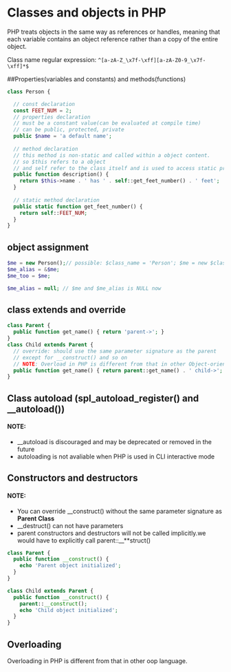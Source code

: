 # Classes and objects in PHP
PHP treats objects in the same way as references or handles, meaning that each variable contains an object reference rather than a copy of the entire object.

Class name regular expression: `^[a-zA-Z_\x7f-\xff][a-zA-Z0-9_\x7f-\xff]*$`

##Properties(variables and constants) and methods(functions)

```php
class Person {

  // const declaration
  const FEET_NUM = 2;
  // properties declaration
  // must be a constant value(can be evaluated at compile time)
  // can be public, protected, private
  public $name = 'a default name';
  
  // method declaration
  // this method is non-static and called within a object content.
  // so $this refers to a object
  // and self refer to the class itself and is used to access static properties or methods
  public function description() {
    return $this->name . ' has ' . self::get_feet_number() . ' feet';
  }
  
  // static method declaration
  public static function get_feet_number() {
    return self::FEET_NUM;
  }
}
```
## object assignment

```php
$me = new Person();// possible: $class_name = 'Person'; $me = new $class_name();
$me_alias = &$me;
$me_too = $me;

$me_alias = null; // $me and $me_alias is NULL now
```
## class extends and override

```php
class Parent {
  public function get_name() { return 'parent->'; }
}
class Child extends Parent {
  // override: should use the same parameter signature as the parent
  // except for __construct() and so on
  // NOTE: Overload in PHP is different from that in other Object-oriented programming language
  public function get_name() { return parent::get_name() . ' child->'; }
}
```
## Class autoload (spl_autoload_register() and __autoload())

#### NOTE: 
- __autoload is discouraged and may be deprecated or removed in the future
- autoloading is not avaliable when PHP is used in CLI interactive mode

## Constructors and destructors

#### NOTE:
- You can override __construct() without the same parameter signature as **Parent Class**
- __destruct() can not have parameters
- parent constructors and destructors will not be called implicitly.we would have to explicitly call parent::__**struct() 

```php
class Parent {
  public function __construct() {
    echo 'Parent object initialized';
  }
}

class Child extends Parent {
  public function __construct() {
    parent::__construct();
    echo 'Child object initialized';
  }
}
```

## Overloading

Overloading in PHP is different from that in other oop language.
